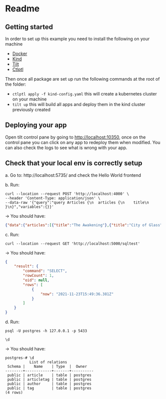 # Readme

## Getting started

In order to set up this example you need to install the following on your machine 
- [Docker](https://www.docker.com/get-started)
- [Kind](https://kind.sigs.k8s.io/docs/user/quick-start/#installation)
- [Tilt](https://docs.tilt.dev/install.html)
- [Ctlptl](https://github.com/tilt-dev/ctlptl#how-do-i-install-it)

Then once all package are set up run the following commands at the root of the folder:
- `ctlptl apply -f kind-config.yaml` this will create a kubernetes cluster on your machine
- `tilt up` this will build all apps and deploy them in the kind cluster previously created

## Deploying your app
Open tilt control pane by going to [http://localhost:10350](http://localhost:10350), once on the control pane you can click on any app to redeploy them when modified. You can also check the logs to see what is wrong with your app.

## Check that your local env is correctly setup

a. Go to: http://localhost:5735/ and check the Hello World frontend

b. Run:
```
curl --location --request POST 'http://localhost:4000' \
--header 'Content-Type: application/json' \
--data-raw '{"query":"query Articles {\n  articles {\n    title\n  }\n}","variables":{}}'
```

-> You should have:
```json
{"data":{"articles":[{"title":"The Awakening"},{"title":"City of Glass"}]}}
```

c. Run:
```
curl --location --request GET 'http://localhost:5000/sqltest'
```

-> You should have:
```json
{
    "result": {
        "command": "SELECT",
        "rowCount": 1,
        "oid": null,
        "rows": [
            {
                "now": "2021-11-23T15:49:36.381Z"
            }
        ]
    }
}
```

d. Run:
```shell
psql -U postgres -h 127.0.0.1 -p 5433

\d
```

-> You should have:
```
postgres-# \d
           List of relations
 Schema |    Name    | Type  |  Owner   
--------+------------+-------+----------
 public | article    | table | postgres
 public | articletag | table | postgres
 public | author     | table | postgres
 public | tag        | table | postgres
(4 rows)
```
